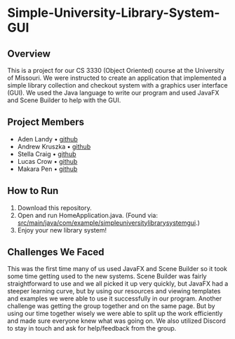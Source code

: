 # Simple-University-Library-System-GUI

## Overview
This is a project for our CS 3330 (Object Oriented) course at the University of Missouri. We were instructed to create an application that implemented a 
simple library collection and checkout system with a graphics user interface (GUI).
We used the Java language to write our program and used JavaFX and Scene Builder to help with the GUI.

## Project Members
- Aden Landy • [github](https://github.com/AdenL07)
- Andrew Kruszka • [github](https://github.com/AndrewKruszka)
- Stella Craig • [github](https://github.com/stella-craig)
- Lucas Crow • [github](https://github.com/lucascrow)
- Makara Pen • [github](https://github.com/makpen26)

## How to Run
1. Download this repository.
2. Open and run HomeApplication.java. (Found via: [src/main/java/com/example/simpleuniversitylibrarysystemgui](src/main/java/com/example/simpleuniversitylibrarysystemgui).)
3. Enjoy your new library system!

## Challenges We Faced
This was the first time many of us used JavaFX and Scene Builder so it took some time getting used to the new systems. Scene Builder was fairly straightforward
to use and we all picked it up very quickly, but JavaFX had a steeper learning curve, but by using our resources and viewing templates and examples we were
able to use it successfully in our program. Another challenge was getting the group together and on the same page. But by using our time together wisely we were 
able to split up the work efficiently and made sure everyone knew what was going on. We also utilized Discord to stay in touch and ask for help/feedback from
the group. 

